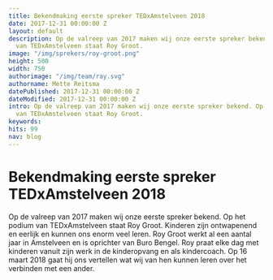```yaml
---
title: Bekendmaking eerste spreker TEDxAmstelveen 2018
date: 2017-12-31 00:00:00 Z
layout: default
description: Op de valreep van 2017 maken wij onze eerste spreker bekend. Op het podium
  van TEDxAmstelveen staat Roy Groot.
image: "/img/sprekers/roy-groot.png"
height: 500
width: 750
authorimage: "/img/team/ray.svg"
authorname: Mette Reitsma
datePublished: 2017-12-31 00:00:00 Z
dateModified: 2017-12-31 00:00:00 Z
intro: Op de valreep van 2017 maken wij onze eerste spreker bekend. Op het podium
  van TEDxAmstelveen staat Roy Groot.
keywords:
hits: 99
nav: blog
---
```


# Bekendmaking eerste spreker TEDxAmstelveen 2018

<a href="{{site.url}}{{page.url}}" title="{{ page.title }}"><amp-img noloading width="250" height="250" alt="{{ page.title }}" layout="responsive" src="{{site.url}}{{ page.image }}" class="photo pull-left"></amp-img></a>

Op de valreep van 2017 maken wij onze eerste spreker bekend. Op het podium van TEDxAmstelveen staat Roy Groot.
Kinderen zijn ontwapenend en eerlijk en kunnen ons enorm veel leren. Roy Groot werkt al een aantal jaar in Amstelveen en is oprichter van Buro Bengel. Roy praat elke dag met kinderen vanuit zijn werk in de kinderopvang en als kindercoach. Op 16 maart 2018 gaat hij ons vertellen wat wij van hen kunnen leren over het verbinden met een ander.

